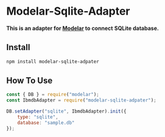 # Modelar-Sqlite-Adapter

**This is an adapter for [Modelar](http://modelar.hyurl.com) to connect**
**SQLite database.**

## Install

```sh
npm install modelar-sqlite-adpater
```

## How To Use

```javascript
const { DB } = require("modelar");
const IbmdbAdapter = require("modelar-sqlite-adpater");

DB.setAdapter("sqlite", IbmdbAdapter).init({
    type: "sqlite",
    database: "sample.db"
});
```